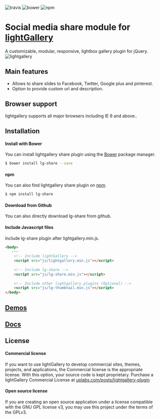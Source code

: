 ![travis](https://travis-ci.org/sachinchoolur/lg-share.svg?branch=master)
![bower](https://img.shields.io/bower/v/lg-share.svg)
![npm](https://img.shields.io/npm/v/lg-share.svg)

# Social media share module for [lightGallery](http://sachinchoolur.github.io/lightGallery/)
A customizable, modular, responsive, lightbox gallery plugin for jQuery.
![lightgallery](https://raw.githubusercontent.com/sachinchoolur/lightGallery/master/lib/lg.png)

Main features
---

* Allows to share slides to Facebook, Twitter, Google plus and pinterest.
* Option to provide custom url and description.
 
Browser support
---
lightgallery supports all major browsers including IE 9 and above..


Installation
---
#### Install with Bower

You can install lightgallery share plugin using the [Bower](http://bower.io) package manager.

```sh
$ bower install lg-share --save
```

#### npm

You can also find lightgallery share plugin on [npm](http://npmjs.org).

```sh
$ npm install lg-share
```
#### Download from Github

You can also directly download lg-share from github.

#### Include Javascript files
Include lg-share plugin after lightgallery.min.js.
``` html
<body>
   ---
    <!-- Include lightGallery -->
    <script src="js/lightgallery.min.js"></script>
    
    <!-- Include lg-share -->
    <script src="js/lg-share.min.js"></script>
    
    <!-- Include other lightgallery plugins (Optional) -->
    <script src="js/lg-thumbnail.min.js"></script>
</body>  
```

[Demos](http://sachinchoolur.github.io/lightGallery/demos/share.html)
----
  
[Docs](http://sachinchoolur.github.io/lightGallery/docs/api.html#lg-share)
-----

License
---

#### Commercial license
If you want to use lightGallery to develop commercial sites, themes, projects, and applications, the Commercial license is the appropriate license. With this option, your source code is kept proprietary. Purchase a lightGallery Commercial License at [uplabs.com/posts/lightgallery-plugin](https://www.uplabs.com/posts/lightgallery-plugin)

#### Open source license

If you are creating an open source application under a license compatible with the GNU GPL license v3, you may use this project under the terms of the GPLv3.

